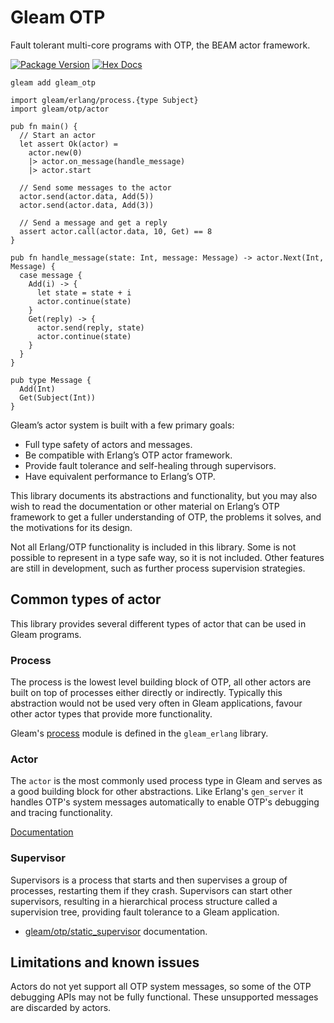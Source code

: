 # Gleam OTP

Fault tolerant multi-core programs with OTP, the BEAM actor framework.

[![Package Version](https://img.shields.io/hexpm/v/gleam_otp)](https://hex.pm/packages/gleam_otp)
[![Hex Docs](https://img.shields.io/badge/hex-docs-ffaff3)](https://hexdocs.pm/gleam_otp/)

```shell
gleam add gleam_otp
```
```gleam
import gleam/erlang/process.{type Subject}
import gleam/otp/actor

pub fn main() {
  // Start an actor
  let assert Ok(actor) =
    actor.new(0)
    |> actor.on_message(handle_message)
    |> actor.start

  // Send some messages to the actor
  actor.send(actor.data, Add(5))
  actor.send(actor.data, Add(3))

  // Send a message and get a reply
  assert actor.call(actor.data, 10, Get) == 8
}

pub fn handle_message(state: Int, message: Message) -> actor.Next(Int, Message) {
  case message {
    Add(i) -> {
      let state = state + i
      actor.continue(state)
    }
    Get(reply) -> {
      actor.send(reply, state)
      actor.continue(state)
    }
  }
}

pub type Message {
  Add(Int)
  Get(Subject(Int))
}
```

Gleam’s actor system is built with a few primary goals:

- Full type safety of actors and messages.
- Be compatible with Erlang’s OTP actor framework.
- Provide fault tolerance and self-healing through supervisors.
- Have equivalent performance to Erlang’s OTP.

This library documents its abstractions and functionality, but you may also wish
to read the documentation or other material on Erlang’s OTP framework to get a
fuller understanding of OTP, the problems it solves, and the motivations for its
design.

Not all Erlang/OTP functionality is included in this library. Some is not
possible to represent in a type safe way, so it is not included. Other features
are still in development, such as further process supervision strategies.

## Common types of actor

This library provides several different types of actor that can be used in
Gleam programs.

### Process

The process is the lowest level building block of OTP, all other actors are
built on top of processes either directly or indirectly. Typically this
abstraction would not be used very often in Gleam applications, favour
other actor types that provide more functionality.

Gleam's [process](https://hexdocs.pm/gleam_erlang/gleam/erlang/process.html) module is defined in the `gleam_erlang` library.

### Actor

The `actor` is the most commonly used process type in Gleam and serves as a good
building block for other abstractions. Like Erlang's `gen_server` it handles
OTP's system messages automatically to enable OTP's debugging and tracing
functionality.

[Documentation](https://hexdocs.pm/gleam_otp/gleam/otp/actor.html)

### Supervisor

Supervisors is a process that starts and then supervises a group of processes,
restarting them if they crash. Supervisors can start other supervisors,
resulting in a hierarchical process structure called a supervision tree,
providing fault tolerance to a Gleam application.

- [gleam/otp/static_supervisor](https://hexdocs.pm/gleam_otp/gleam/otp/static_supervisor.html) documentation.

## Limitations and known issues

Actors do not yet support all OTP system messages, so some of the OTP debugging
APIs may not be fully functional. These unsupported messages are discarded by
actors.
